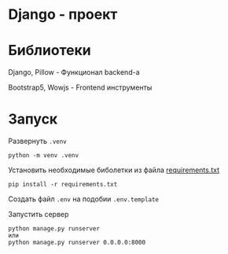 # Django - проект

# Библиотеки
Django, Pillow - Функционал backend-a 

Bootstrap5, Wowjs - Frontend инструменты  

# Запуск

Развернуть `.venv `

    python -m venv .venv

Установить необходимые биболетки из файла [requirements.txt](requirements.txt)

    pip install -r requirements.txt

Создать файл `.env` на подобии `.env.template`

Запустить сервер

    python manage.py runserver 
    или
    python manage.py runserver 0.0.0.0:8000